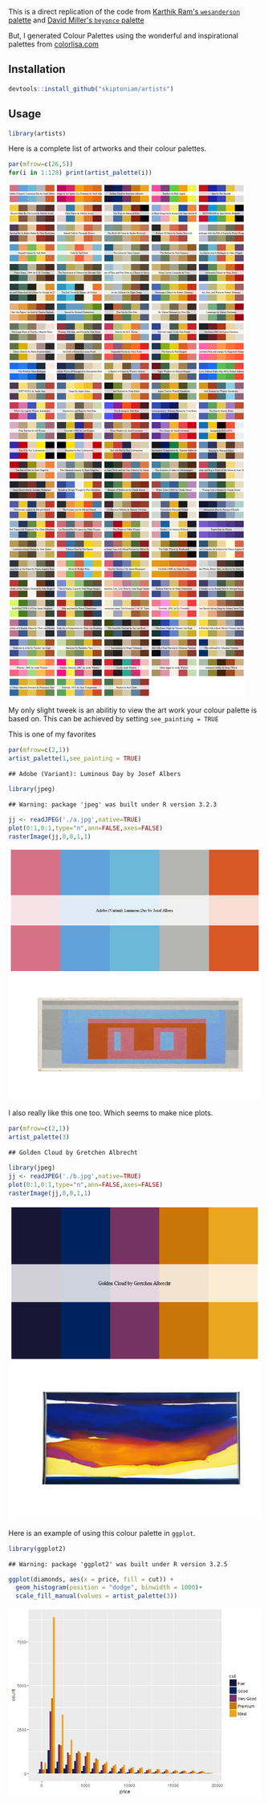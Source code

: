 This is a direct replication of the code from [Karthik Ram's `wesanderson` palette](https://github.com/karthik/wesanderson) and [David Miller's `beyonce` palette](https://github.com/dill/beyonce)

But, I generated Colour Palettes using the wonderful and inspirational palettes from [colorlisa.com](http://www.colorlisa.com/)

Installation
------------

``` r
devtools::install_github("skiptoniam/artists")
```

Usage
-----

``` r
library(artists)
```

Here is a complete list of artworks and their colour palettes.

``` r
par(mfrow=c(26,5))
for(i in 1:128) print(artist_palette(i))
```

![](readme_files/figure-markdown_github/all_palettes-1.png)

My only slight tweek is an abilitiy to view the art work your colour palette is based on. This can be achieved by setting `see_painting = TRUE`

This is one of my favorites

``` r
par(mfrow=c(2,1))
artist_palette(1,see_painting = TRUE)
```

    ## Adobe (Variant): Luminous Day by Josef Albers

``` r
library(jpeg)
```

    ## Warning: package 'jpeg' was built under R version 3.2.3

``` r
jj <- readJPEG('./a.jpg',native=TRUE)
plot(0:1,0:1,type="n",ann=FALSE,axes=FALSE)
rasterImage(jj,0,0,1,1)
```

![](readme_files/figure-markdown_github/luminous_day_josef_albers-1.png)

I also really like this one too. Which seems to make nice plots.

``` r
par(mfrow=c(2,1))
artist_palette(3)
```

    ## Golden Cloud by Gretchen Albrecht

``` r
library(jpeg)
jj <- readJPEG('./b.jpg',native=TRUE)
plot(0:1,0:1,type="n",ann=FALSE,axes=FALSE)
rasterImage(jj,0,0,1,1)
```

![](readme_files/figure-markdown_github/golden_cloud_gretchen_albrecht-1.png)

Here is an example of using this colour palette in `ggplot`.

``` r
library(ggplot2)
```

    ## Warning: package 'ggplot2' was built under R version 3.2.5

``` r
ggplot(diamonds, aes(x = price, fill = cut)) +
  geom_histogram(position = "dodge", binwidth = 1000)+
  scale_fill_manual(values = artist_palette(3))
```

![](readme_files/figure-markdown_github/diamonds_w_golden_cloud-1.png)
